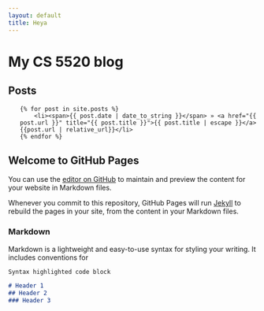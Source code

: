 ```yaml
---
layout: default
title: Heya
---
```


# My CS 5520 blog

## Posts

<ul class="posts">

	{% for post in site.posts %}
		<li><span>{{ post.date | date_to_string }}</span> » <a href="{{ post.url }}" title="{{ post.title }}">{{ post.title | escape }}</a> {{post.url | relative_url}}</li>
	{% endfor %}
</ul>
  
  

## Welcome to GitHub Pages

You can use the [editor on GitHub](https://github.com/ahope/cs5520_project/edit/gh-pages/index.md) to maintain and preview the content for your website in Markdown files.

Whenever you commit to this repository, GitHub Pages will run [Jekyll](https://jekyllrb.com/) to rebuild the pages in your site, from the content in your Markdown files.

### Markdown

Markdown is a lightweight and easy-to-use syntax for styling your writing. It includes conventions for

```markdown
Syntax highlighted code block

# Header 1
## Header 2
### Header 3
